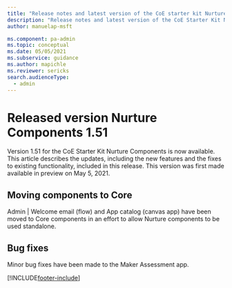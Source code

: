 ```yaml
---
title: "Release notes and latest version of the CoE starter kit Nurture Components 1.51 | MicrosoftDocs"
description: "Release notes and latest version of the CoE Starter Kit Nurture Components 1.51."
author: manuelap-msft

ms.component: pa-admin
ms.topic: conceptual
ms.date: 05/05/2021
ms.subservice: guidance
ms.author: mapichle
ms.reviewer: sericks
search.audienceType: 
  - admin
---
```


# Released version Nurture Components 1.51

Version 1.51 for the CoE Starter Kit Nurture Components is now available. This article describes the updates, including the new features and the fixes to existing functionality, included in this release. This version was first made available in preview on May 5, 2021.

## Moving components to Core

Admin | Welcome email (flow) and App catalog (canvas app) have been moved to Core components in an effort to allow Nurture components to be used standalone.

## Bug fixes

Minor bug fixes have been made to the Maker Assessment app.

[!INCLUDE[footer-include](../../../includes/footer-banner.md)]
